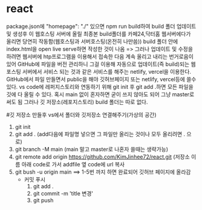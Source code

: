 # react
package.json에     "homepage": "./" 있으면 npm run build하여 build 폴더 업데이트 및 생성후 이 웹호스팅 서버에 올릴 최종본 build폴더를 카페24,닥터홈 웹서버에다가 올리면 당연히 작동함(웹호스팅과 서버호스팅(온전히 나만씀))
build 폴더 안에 index.html을 open live serve하면 작성한 것이 나옴
=> 그러나 업데이트 및 수정을 하려면 웹서버에 htp프로그램을 이용해서 접속한 다음 계속 올리고 내리는 번거로음이 있어 GitHub에 파일을 버전 관리하니 그걸 이용해 자동으로 업데이트(즉 build)되는 웹포스팅 서버에서 서비스 되는 것과 같은 서비스를 해주는 netlify, vercel을 이용한다.
GitHub에서 파일 만들면서 public을 해야 깃허브페이지 또는 netlify, vercel등에 쓸수 있다.
vs code에 레퍼지스토리와 연동하기 위해 git init 후 git add .하면 모든 파일을 깃에 다 올릴 수 있다.
혹시 main 없이 혼자하면 굳이 쓰지 않아도 되어 그냥 master로 써도 됨
그러나 깃 저장소(레포지스토리) build 폴더는 따로 없다.

#깃 저장소 만들후 vs에서 폴더와 깃저장소 연결해주기(가상의 공간)
1. git init
2. git add . (add다음에 파일명 넣으면 그 파일만 올리는 것이나 모두 올리려면 . 으로)
3. git branch -M main (main 말고 master로 나혼자 쓸때는 생략가능)
4. git remote add origin https://github.com/KimJinhee72/react.git (저장소 이름 아래 code로 가서 addfile 옆 code에 url 복사
5. git bush -u origin main
==> 1-5번 까지 하면 완료되어 깃허브 페이지에 올라감
   * 커밋 푸시
     1.  git add .
     2.  git commit -m 'title 변경'
     3.  git push

